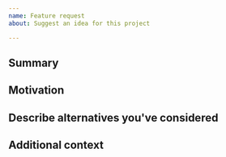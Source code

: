 ```yaml
---
name: Feature request
about: Suggest an idea for this project

---
```


<!--

Have you read {PROJECT_NAME}'s Code of Conduct? By filing an Issue, you are expected to comply with it, including treating everyone with respect: https://github.com/CDECatapult/{PROJECT_MODULE_NAME}/.github/blob/master/CODE_OF_CONDUCT.md

---
Also note that the Digital Catapult team has finite resources so it's unlikely that we'll work on feature requests. If we're interested in a particular feature however, we'll follow up and ask you to submit an RFC to talk about it in more detail.

-->

## Summary

<!-- One paragraph explanation of the feature. -->

## Motivation

<!-- Why are we doing this? What use cases does it support? What is the expected outcome? -->

## Describe alternatives you've considered

<!-- A clear and concise description of the alternative solutions you've considered. Be sure to explain why {PROJECT_NAME}'s existing customizability isn't suitable for this feature. -->

## Additional context

<!-- Add any other context or screenshots about the feature request here. -->
